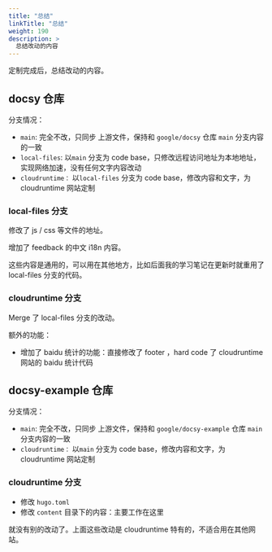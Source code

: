 ```yaml
---
title: "总结"
linkTitle: "总结"
weight: 190
description: >
  总结改动的内容
---
```


定制完成后，总结改动的内容。

## docsy 仓库

分支情况：

- `main`: 完全不改，只同步 上游文件，保持和 `google/docsy` 仓库 `main` 分支内容的一致
- `local-files`: 以`main` 分支为 code base，只修改远程访问地址为本地地址，实现网络加速，没有任何文字内容改动
- `cloudruntime：` 以`local-files` 分支为 code base，修改内容和文字，为 cloudruntime 网站定制

### local-files 分支

修改了 js / css 等文件的地址。

增加了 feedback 的中文 i18n 内容。

这些内容是通用的，可以用在其他地方，比如后面我的学习笔记在更新时就重用了 local-files 分支的代码。

### cloudruntime 分支

Merge 了 local-files 分支的改动。

额外的功能：

- 增加了 baidu 统计的功能：直接修改了 footer ，hard code 了 cloudruntime 网站的 baidu 统计代码

## docsy-example 仓库

分支情况：

- `main`: 完全不改，只同步 上游文件，保持和 `google/docsy-example` 仓库 `main` 分支内容的一致
- `cloudruntime：` 以`main` 分支为 code base，修改内容和文字，为 cloudruntime 网站定制

### cloudruntime 分支

- 修改 `hugo.toml`
- 修改 `content` 目录下的内容：主要工作在这里

就没有别的改动了。上面这些改动是 cloudruntime 特有的，不适合用在其他网站。
